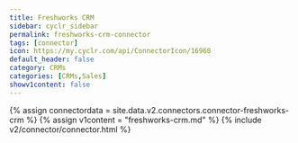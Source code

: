 ```yaml
---
title: Freshworks CRM
sidebar: cyclr_sidebar
permalink: freshworks-crm-connector
tags: [connector]
icon: https://my.cyclr.com/api/ConnectorIcon/16968
default_header: false
category: CRMs
categories: [CRMs,Sales]
showv1content: false
---
```

{% assign connectordata = site.data.v2.connectors.connector-freshworks-crm %}
{% assign v1content = "freshworks-crm.md" %}
{% include v2/connector/connector.html %}	